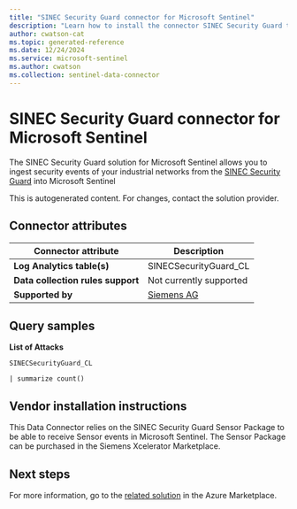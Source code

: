 ```yaml
---
title: "SINEC Security Guard connector for Microsoft Sentinel"
description: "Learn how to install the connector SINEC Security Guard to connect your data source to Microsoft Sentinel."
author: cwatson-cat
ms.topic: generated-reference
ms.date: 12/24/2024
ms.service: microsoft-sentinel
ms.author: cwatson
ms.collection: sentinel-data-connector
---
```


# SINEC Security Guard connector for Microsoft Sentinel

The SINEC Security Guard solution for Microsoft Sentinel allows you to ingest security events of your industrial networks from the [SINEC Security Guard](https://siemens.com/sinec-security-guard) into Microsoft Sentinel

This is autogenerated content. For changes, contact the solution provider.

## Connector attributes

| Connector attribute | Description |
| --- | --- |
| **Log Analytics table(s)** | SINECSecurityGuard_CL<br/> |
| **Data collection rules support** | Not currently supported |
| **Supported by** | [Siemens AG](https://siemens.com/sinec-security-guard) |

## Query samples

**List of Attacks**

   ```kusto
SINECSecurityGuard_CL
 
   | summarize count()
   ```



## Vendor installation instructions


This Data Connector relies on the SINEC Security Guard Sensor Package to be able to receive Sensor events in Microsoft Sentinel. The Sensor Package can be purchased in the Siemens Xcelerator Marketplace.




## Next steps

For more information, go to the [related solution](https://azuremarketplace.microsoft.com/en-us/marketplace/apps/siemensplmsoftware.azure-sentinel-solution-ssg?tab=Overview) in the Azure Marketplace.

